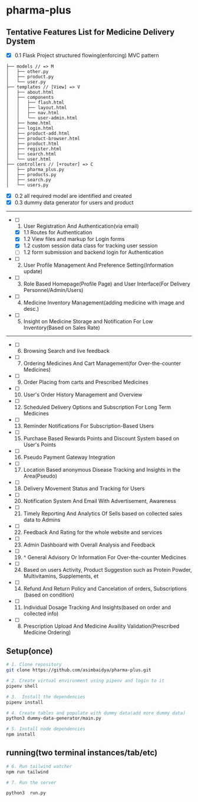 # pharma-plus

## Tentative Features List for Medicine Delivery Dystem

- [x] 0.1 Flask Project structured flowing(enforcing) MVC pattern

```text
├── models // => M
│   ├── other.py
│   ├── product.py
│   └── user.py
├── templates // [View] => V
│   ├── about.html
│   ├── components
│   │   ├── flash.html
│   │   ├── layout.html
│   │   ├── nav.html
│   │   └── user-admin.html
│   ├── home.html
│   ├── login.html
│   ├── product-add.html
│   ├── product-browser.html
│   ├── product.html
│   ├── register.html
│   ├── search.html
│   └── user.html
├── controllers // [+router] => C
│   ├── pharma_plus.py
│   ├── products.py
│   ├── search.py
│   └── users.py
```

- [x] 0.2 all required model are identified and created
- [x] 0.3 dummy data generator for users and product

---

- [ ] 1. User Registration And Authentication(via email)
  - [x] 1.1 Routes for Authentication
  - [x] 1.2 View files and markup for Login forms
  - [x] 1.2 custom session data class for tracking user session
  - [ ] 1.2 form submission and backend login for Authentication
- [ ] 2. User Profile Management And Preference Setting(Information update)
- [ ] 3. Role Based Homepage(Profile Page) and User Interface(For Delivery Personnel/Admin/Users)
- [ ] 4. Medicine Inventory Management(adding medicine with image and desc.)
- [ ] 5. Insight on Medicine Storage and Notification For Low Inventory(Based on Sales Rate)

---

- [ ] 6. Browsing Search and live feedback
- [ ] 7. Ordering Medicines And Cart Management(for Over-the-counter Medicines)
- [ ] 9. Order Placing from carts and Prescribed Medicines
- [ ] 10. User's Order History Management and Overview
- [ ] 12. Scheduled Delivery Options and Subscription For Long Term Medicines
- [ ] 13. Reminder Notifications For Subscription-Based Users
- [ ] 15. Purchase Based Rewards Points and Discount System based on User's Points
- [ ] 16. Pseudo Payment Gateway Integration
- [ ] 17. Location Based anonymous Disease Tracking and Insights in the Area(Pseudo)
- [ ] 18. Delivery Movement Status and Tracking for Users
- [ ] 20. Notification System And Email With Advertisement, Awareness
- [ ] 21. Timely Reporting And Analytics Of Sells based on collected sales data to Admins
- [ ] 22. Feedback And Rating for the whole website and services
- [ ] 23. Admin Dashboard with Overall Analysis and Feedback

- [ ] 19. ^ General Advisory Or Information For Over-the-counter Medicines
- [ ] 24. Based on users Activity, Product Suggestion such as Protein Powder, Multivitamins, Supplements, et
- [ ] 14. Refund And Return Policy and Cancelation of orders, Subscriptions (based on condition)
- [ ] 11. Individual Dosage Tracking And Insights(based on order and collected info)
- [ ] 8. Prescription Upload And Medicine Availity Validation(Prescribed Medicine Ordering)

## Setup(once)

```sh
# 1. Clone repository
git clone https://github.com/asimbaidya/pharma-plus.git
```

```sh
# 2. Create virtual environment using pipenv and login to it
pipenv shell
```

```sh
# 3.  Install the dependencies
pipenv install
```

```sh
# 4. Create tables and populate with dummy data(add more dummy data)
python3 dummy-data-generator/main.py

```

```sh
# 5. Install node dependencies
npm install
```

## running(two terminal instances/tab/etc)

```sh
# 6. Run tailwind watcher
npm run tailwind
```

```sh
# 7. Run the server

python3  run.py
```
